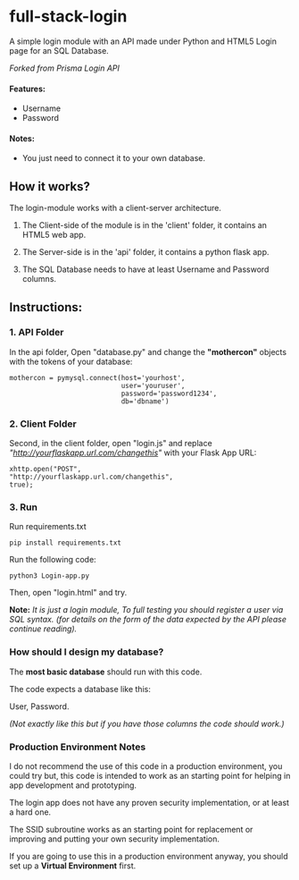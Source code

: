 ﻿# full-stack-login

A simple login module with an API made under Python and HTML5 Login page for an SQL Database.

_Forked from Prisma Login API_

#### Features:
- Username
- Password

#### Notes:
- You just need to connect it to your own database.

## How it works?

The login-module works with a client-server architecture.

1) The Client-side of the module is in the 'client' folder, it contains an HTML5 web app.

2) The Server-side is in the 'api' folder, it contains a python flask app.

3) The SQL Database needs to have at least Username and Password columns.

## Instructions:

### 1. API Folder

In the api folder, Open "database.py" and change the **"mothercon"** objects with the tokens of your database:

    mothercon = pymysql.connect(host='yourhost',
                                user='youruser',
                                password='password1234',
                                db='dbname')

### 2. Client Folder

Second, in the client folder, open "login.js" and replace _"http://yourflaskapp.url.com/changethis"_ with your Flask App URL:

    xhttp.open("POST",
    "http://yourflaskapp.url.com/changethis", 
    true);

### 3. Run
Run requirements.txt

    pip install requirements.txt

Run the following code:

    python3 Login-app.py

Then, open "login.html" and try.

**Note:** *It is just a login module, To full testing you should register a user via SQL syntax. (for details on the form of the data expected by the API please continue reading).*


### How should I design my database?

The **most basic database** should run with this code.

The code expects a database like this:

User, Password.

*(Not exactly like this but if you have those columns the code should work.)*


### Production Environment Notes

I do not recommend the use of this code in a production environment, you could try but, this code is intended to work as an starting point for helping in app development and prototyping. 

The login app does not have any proven security implementation, or at least a hard one. 

The SSID subroutine works as an starting point for  replacement or improving and putting your own security implementation.

If you are going to use this in a production environment anyway, you should set up a **Virtual Environment** first.





